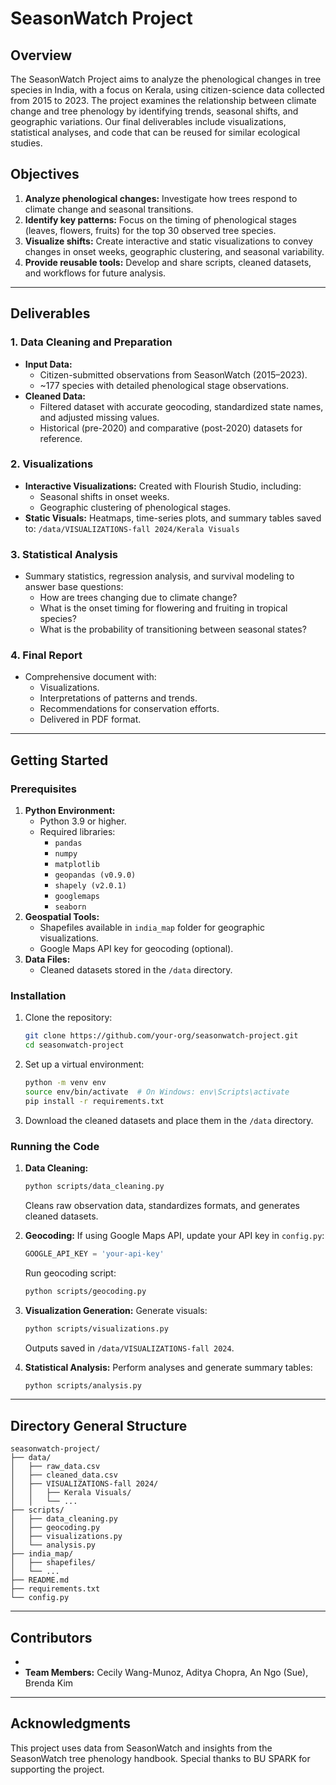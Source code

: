 # SeasonWatch Project

## Overview
The SeasonWatch Project aims to analyze the phenological changes in tree species in India, with a focus on Kerala, using citizen-science data collected from 2015 to 2023. The project examines the relationship between climate change and tree phenology by identifying trends, seasonal shifts, and geographic variations. Our final deliverables include visualizations, statistical analyses, and code that can be reused for similar ecological studies.

## Objectives
1. **Analyze phenological changes:** Investigate how trees respond to climate change and seasonal transitions.
2. **Identify key patterns:** Focus on the timing of phenological stages (leaves, flowers, fruits) for the top 30 observed tree species.
3. **Visualize shifts:** Create interactive and static visualizations to convey changes in onset weeks, geographic clustering, and seasonal variability.
4. **Provide reusable tools:** Develop and share scripts, cleaned datasets, and workflows for future analysis.

---

## Deliverables
### 1. Data Cleaning and Preparation
- **Input Data:**
  - Citizen-submitted observations from SeasonWatch (2015–2023).
  - ~177 species with detailed phenological stage observations.
- **Cleaned Data:**
  - Filtered dataset with accurate geocoding, standardized state names, and adjusted missing values.
  - Historical (pre-2020) and comparative (post-2020) datasets for reference.

### 2. Visualizations
- **Interactive Visualizations:** Created with Flourish Studio, including:
  - Seasonal shifts in onset weeks.
  - Geographic clustering of phenological stages.
- **Static Visuals:** Heatmaps, time-series plots, and summary tables saved to:
  `/data/VISUALIZATIONS-fall 2024/Kerala Visuals`

### 3. Statistical Analysis
- Summary statistics, regression analysis, and survival modeling to answer base questions:
  - How are trees changing due to climate change?
  - What is the onset timing for flowering and fruiting in tropical species?
  - What is the probability of transitioning between seasonal states?

### 4. Final Report
- Comprehensive document with:
  - Visualizations.
  - Interpretations of patterns and trends.
  - Recommendations for conservation efforts.
  - Delivered in PDF format.

---

## Getting Started
### Prerequisites
1. **Python Environment:**
   - Python 3.9 or higher.
   - Required libraries:
     - `pandas`
     - `numpy`
     - `matplotlib`
     - `geopandas (v0.9.0)`
     - `shapely (v2.0.1)`
     - `googlemaps`
     - `seaborn`
2. **Geospatial Tools:**
   - Shapefiles available in `india_map` folder for geographic visualizations.
   - Google Maps API key for geocoding (optional).
3. **Data Files:**
   - Cleaned datasets stored in the `/data` directory.

### Installation
1. Clone the repository:
   ```bash
   git clone https://github.com/your-org/seasonwatch-project.git
   cd seasonwatch-project
   ```
2. Set up a virtual environment:
   ```bash
   python -m venv env
   source env/bin/activate  # On Windows: env\Scripts\activate
   pip install -r requirements.txt
   ```
3. Download the cleaned datasets and place them in the `/data` directory.

### Running the Code
1. **Data Cleaning:**
   ```bash
   python scripts/data_cleaning.py
   ```
   Cleans raw observation data, standardizes formats, and generates cleaned datasets.

2. **Geocoding:**
   If using Google Maps API, update your API key in `config.py`:
   ```python
   GOOGLE_API_KEY = 'your-api-key'
   ```
   Run geocoding script:
   ```bash
   python scripts/geocoding.py
   ```

3. **Visualization Generation:**
   Generate visuals:
   ```bash
   python scripts/visualizations.py
   ```
   Outputs saved in `/data/VISUALIZATIONS-fall 2024`.

4. **Statistical Analysis:**
   Perform analyses and generate summary tables:
   ```bash
   python scripts/analysis.py
   ```

---

## Directory General Structure
```
seasonwatch-project/
├── data/
│   ├── raw_data.csv
│   ├── cleaned_data.csv
│   ├── VISUALIZATIONS-fall 2024/
│   │   ├── Kerala Visuals/
│   │   └── ...
├── scripts/
│   ├── data_cleaning.py
│   ├── geocoding.py
│   ├── visualizations.py
│   └── analysis.py
├── india_map/
│   ├── shapefiles/
│   └── ...
├── README.md
├── requirements.txt
└── config.py
```

---

## Contributors
- 
- **Team Members:** Cecily Wang-Munoz, Aditya Chopra, An Ngo (Sue), Brenda Kim

---

## Acknowledgments
This project uses data from SeasonWatch and insights from the SeasonWatch tree phenology handbook. Special thanks to BU SPARK for supporting the project.
